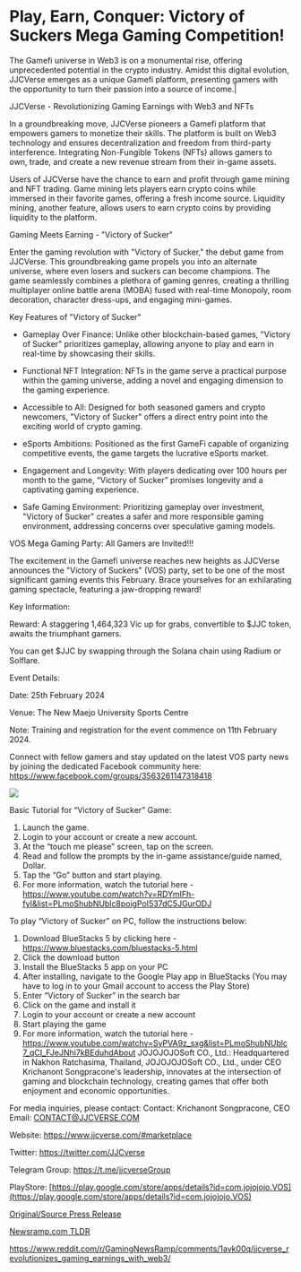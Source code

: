 # Play, Earn, Conquer: Victory of Suckers Mega Gaming Competition!

The Gamefi universe in Web3 is on a monumental rise, offering unprecedented potential in the crypto industry. Amidst this digital evolution, JJCVerse emerges as a unique Gamefi platform, presenting gamers with the opportunity to turn their passion into a source of income.|

JJCVerse - Revolutionizing Gaming Earnings with Web3 and NFTs

In a groundbreaking move, JJCVerse pioneers a Gamefi platform that empowers gamers to monetize their skills. The platform is built on Web3 technology and ensures decentralization and freedom from third-party interference. Integrating Non-Fungible Tokens (NFTs) allows gamers to own, trade, and create a new revenue stream from their in-game assets.

Users of JJCVerse have the chance to earn and profit through game mining and NFT trading. Game mining lets players earn crypto coins while immersed in their favorite games, offering a fresh income source. Liquidity mining, another feature, allows users to earn crypto coins by providing liquidity to the platform.

Gaming Meets Earning - "Victory of Sucker"

Enter the gaming revolution with "Victory of Sucker," the debut game from JJCVerse. This groundbreaking game propels you into an alternate universe, where even losers and suckers can become champions. The game seamlessly combines a plethora of gaming genres, creating a thrilling multiplayer online battle arena (MOBA) fused with real-time Monopoly, room decoration, character dress-ups, and engaging mini-games.

Key Features of "Victory of Sucker"

- Gameplay Over Finance: Unlike other blockchain-based games, "Victory of Sucker" prioritizes gameplay, allowing anyone to play and earn in real-time by showcasing their skills.

- Functional NFT Integration: NFTs in the game serve a practical purpose within the gaming universe, adding a novel and engaging dimension to the gaming experience.

- Accessible to All: Designed for both seasoned gamers and crypto newcomers, "Victory of Sucker" offers a direct entry point into the exciting world of crypto gaming.

- eSports Ambitions: Positioned as the first GameFi capable of organizing competitive events, the game targets the lucrative eSports market.

- Engagement and Longevity: With players dedicating over 100 hours per month to the game, “Victory of Sucker” promises longevity and a captivating gaming experience.

- Safe Gaming Environment: Prioritizing gameplay over investment, "Victory of Sucker" creates a safer and more responsible gaming environment, addressing concerns over speculative gaming models.

VOS Mega Gaming Party: All Gamers are Invited!!!

The excitement in the Gamefi universe reaches new heights as JJCVerse announces the "Victory of Suckers" (VOS) party, set to be one of the most significant gaming events this February. Brace yourselves for an exhilarating gaming spectacle, featuring a jaw-dropping reward!

Key Information:

Reward: A staggering 1,464,323 Vic up for grabs, convertible to $JJC token, awaits the triumphant gamers.

You can get $JJC by swapping through the Solana chain using Radium or Solflare.

Event Details:

Date: 25th February 2024

Venue: The New Maejo University Sports Centre

Note: Training and registration for the event commence on 11th February 2024.

Connect with fellow gamers and stay updated on the latest VOS party news by joining the dedicated Facebook community here: https://www.facebook.com/groups/3563261147318418

![](https://api.blockchainwire.io/uploads/jjcverse/editor_image/ff18cdb5-01d8-400b-877a-8f25c0bb36b7.jpg)

Basic Tutorial for “Victory of Sucker” Game:

1. Launch the game.
2. Login to your account or create a new account.
3. At the “touch me please” screen, tap on the screen.
4. Read and follow the prompts by the in-game assistance/guide named, Dollar.
5. Tap the “Go” button and start playing.
6. For more information, watch the tutorial here -https://www.youtube.com/watch?v=RDYmIFh-fyI&list=PLmoShubNUblc8poigPoI537dC5JGurODJ

To play “Victory of Sucker” on PC, follow the instructions below:

1. Download BlueStacks 5 by clicking here - https://www.bluestacks.com/bluestacks-5.html
2. Click the download button
3. Install the BlueStacks 5 app on your PC
4. After installing, navigate to the Google Play app in BlueStacks (You may have to log in to your Gmail account to access the Play Store)
5. Enter “Victory of Sucker” in the search bar
6. Click on the game and install it
7. Login to your account or create a new account
8. Start playing the game
9. For more information, watch the tutorial here -           https://www.youtube.com/watchv=SyPVA9z_sxg&list=PLmoShubNUblc7_qCI_FJeJNhi7kBEduhdAbout JOJOJOJOSoft CO., Ltd.: Headquartered in Nakhon Ratchasima, Thailand, JOJOJOJOSoft CO., Ltd., under CEO Krichanont Songpracone's leadership, innovates at the intersection of gaming and blockchain technology, creating games that offer both enjoyment and economic opportunities.

For media inquiries, please contact: Contact: Krichanont Songpracone, CEO Email: CONTACT@JJCVERSE.COM

Website: https://www.jjcverse.com/#marketplace

Twitter: https://twitter.com/JJCverse

Telegram Group: https://t.me/jjcverseGroup

PlayStore: [https://play.google.com/store/apps/details?id=com.jojojojo.VOS](https://play.google.com/store/apps/details?id=com.jojojojo.VOS) 

[Original/Source Press Release](https://blockchainwire.io/press-release/play-earn-conquer-victory-of-suckers-mega-gaming-competition)
                    

[Newsramp.com TLDR](None) 

https://www.reddit.com/r/GamingNewsRamp/comments/1avk00q/jjcverse_revolutionizes_gaming_earnings_with_web3/
